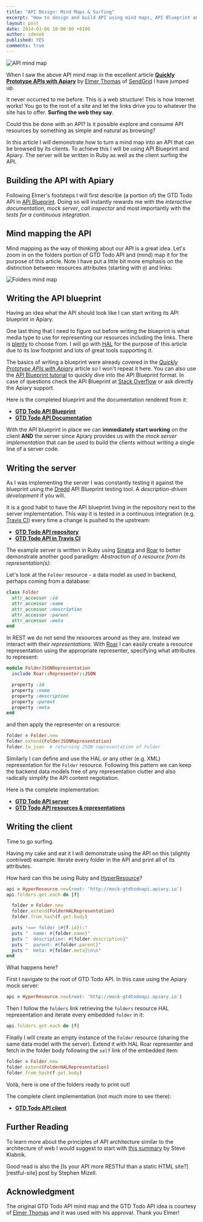 ```yaml
---
title: "API Design: Mind Maps & Surfing"
excerpt: "How to design and build API using mind maps, API Blueprint and Apiary."
layout: post
date: 2014-03-06 10:00:00 +0100
author: zdenek
published: YES
comments: true
---
```


![API mind map](/images/2014-03-06-Surfing-API/api-mindmap.png)

When I saw the above API mind map in the excellent article [**Quickly Prototype APIs with Apiary**][sendgrind-article] by [Elmer Thomas][] of [SendGrid][] I have jumped up.

It never occurred to me before. This is a web structure! This is how Internet works! You go to the root of a site and let the links drive you to whatever the site has to offer. **Surfing the web they say**.

Could this be done with an API? Is it possible explore and consume API resources by something as simple and natural as browsing?

In this article I will demonstrate how to turn a mind map into an API that can be browsed by its clients. To achieve this I will be using API Blueprint and Apiary. The server will be written in Ruby as well as the client surfing the API.

## Building the API with Apiary
Following Elmer's footsteps I will first describe (a portion of) the GTD Todo API in [API Blueprint]. Doing so will instantly rewards me with the *interactive documentation*, *mock server*, *call inspector* and most importantly with the *tests for a continuous integration*.

## Mind mapping the API
Mind mapping as the way of thinking about our API is a great idea. Let's zoom in on the folders portion of GTD Todo API and (mind) map it for the purpose of this article. Note I have put a little bit more emphasis on the distinction between resources attributes (starting with `@`) and links:

![Folders mind map](/images/2014-03-06-Surfing-API/folders-mindmap.png)

## Writing the API blueprint
Having an idea what the API should look like I can start writing its API blueprint in Apiary.

One last thing that I need to figure out before writing the blueprint is what media type to use for representing our resources including the links. There is [plenty][media-types] to choose from. I will go with [HAL][] for the purpose of this article due to its low footprint and lots of great tools supporting it.

The basics of writing a blueprint were already covered in the [*Quickly Prototype APIs with Apiary*][sendgrind-article] article so I won't repeat it here. You can also use the [API Blueprint tutorial][] to quickly dive into the API Blueprint format. In case of questions check the API Blueprint at [Stack Overflow][] or ask directly the Apiary support.

Here is the completed blueprint and the documentation rendered from it:

+ [**GTD Todo API Blueprint**][todoapi-blueprint]
+ [**GTD Todo API Documentation**][todoapi-documentation]

With the API blueprint in place we can **immediately start working** on the client **AND** the server since Apiary provides us with the *mock server implementation* that can be used to build the clients without writing a single line of a server code.

## Writing the server
As I was implementing the server I was constantly testing it against the blueprint using the [Dredd][] API Blueprint testing tool. A *description-driven development* if you will.

It is a good habit to have the API blueprint living in the repository next to the server implementation. This way it is tested in a continuous integration (e.g. [Travis CI][]) every time a change is pushed to the upstream:

+ [**GTD Todo API repository**](https://github.com/zdne/todoapi)
+ [**GTD Todo API in Travis CI**](https://travis-ci.org/zdne/todoapi)

The example server is written in Ruby using [Sinatra][] and [Roar][] to better demonstrate another good paradigm: *Abstraction of a resource from its representation(s)*:

Let's look at the `Folder` resource - a data model as used in backend, perhaps coming from a database:

```ruby
class Folder
  attr_accessor :id
  attr_accessor :name
  attr_accessor :description
  attr_accessor :parent
  attr_accessor :meta
end
```

In REST we do not send the resources around as they are. Instead we interact with their *representations*. With [Roar][] I can easily create a resource representation using the appropriate representer, specifying what attributes to represent:

```ruby
module FolderJSONRepresentation
  include Roar::Representer::JSON

  property :id
  property :name
  property :description
  property :parent
  property :meta
end
```

and then apply the representer on a resource:

```ruby
folder = Folder.new
folder.extend(FolderJSONRepresentation)
folder.to_json  # returning JSON representation of Folder
```

Similarly I can define and use the HAL or any other (e.g. XML) representation for the `Folder` resource. Following this pattern we can keep the backend data models free of any representation clutter and also radically simplify the API content negotiation.

Here is the complete implementation:

+ [**GTD Todo API server**](https://github.com/zdne/todoapi/blob/master/app.rb)
+ [**GTD Todo API resources & representations**](https://github.com/zdne/todoapi/blob/master/domain_model.rb)

## Writing the client
Time to go surfing.

Having my cake and eat it I will demonstrate using the API on this (slightly contrived) example: Iterate every folder in the API and print all of its attributes.

How hard can this be using Ruby and [HyperResource](https://github.com/gamache/hyperresource)?

```ruby
api = HyperResource.new(root: 'http://mock-gtdtodoapi.apiary.io')
api.folders.get.each do |f|

  folder = Folder.new
  folder.extend(FolderHALRepresentation)
  folder.from_hash(f.get.body)

  puts "==> folder (#{f.id}):"
  puts "  name: #{folder.name}"
  puts "  description: #{folder.description}"
  puts "  parent: #{folder.parent}"
  puts "  meta: #{folder.meta}\n\n"
end
```

What happens here?

First I navigate to the root of GTD Todo API. In this case using the Apiary mock server:

```ruby
api = HyperResource.new(root: 'http://mock-gtdtodoapi.apiary.io')
```

Then I follow the `folders` link retrieving the `folders` resource HAL representation and iterate every embedded `folder` in it:

```ruby
api.folders.get.each do |f|
```

Finally I will create an empty instance of the `Folder` resource (sharing the same data model with the server). Extend it with HAL Roar representer and fetch in the folder body following the `self` link of the embedded item:

```ruby
folder = Folder.new
folder.extend(FolderHALRepresentation)
folder.from_hash(f.get.body)
```

Voilà, here is one of the folders ready to print out!

The complete client implementation (not much more to see there):

+ [**GTD Todo API client**](https://github.com/zdne/todoapi-client-ruby)

## Further Reading
To learn more about the principles of API architecture similar to the architecture of web I would suggest to start with [this summary][hypermedia-api] by Steve Klabnik.

Good read is also the [Is your API more RESTful than a static HTML site?][restful-site] post by Stephen Mizell.

## Acknowledgment
The original GTD Todo API mind map and the GTD Todo API idea is courtesy of [Elmer Thomas][] and it was used with his approval. Thank you Elmer!

[sendgrind-article]: http://sendgrid.com/blog/quickly-prototype-apis-apiary/
[Elmer Thomas]: https://twitter.com/thinkingserious
[SendGrid]: http://sendgrid.com
[affordances]: http://en.wikipedia.org/wiki/Affordance
[API Blueprint]: https://apiblueprint.org
[media-types]: https://www.oreilly.com/content/how-a-restful-api-represents-resources/#:~:text=Common%20Media%20Types%20for%20RESTful%20APIs
[HAL]: http://stateless.co/hal_specification.html
[API Blueprint tutorial]: http://apiary.io/blueprint
[Stack Overflow]: http://stackoverflow.com/questions/tagged/apiblueprint
[todoapi-documentation]: http://docs.gtdtodoapi.apiary.io
[todoapi-blueprint]: https://github.com/zdne/todoapi/blob/master/apiary.apib
[Sinatra]: http://www.sinatrarb.com
[Roar]: https://github.com/apotonick/roar
[Dredd]: https://github.com/apiaryio/dredd
[Travis CI]: https://travis-ci.org
[hypermedia-api]: https://coderwall.com/p/xvzu-g

